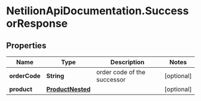 # NetilionApiDocumentation.SuccessorResponse

## Properties
Name | Type | Description | Notes
------------ | ------------- | ------------- | -------------
**orderCode** | **String** | order code of the successor | [optional] 
**product** | [**ProductNested**](ProductNested.md) |  | [optional] 
